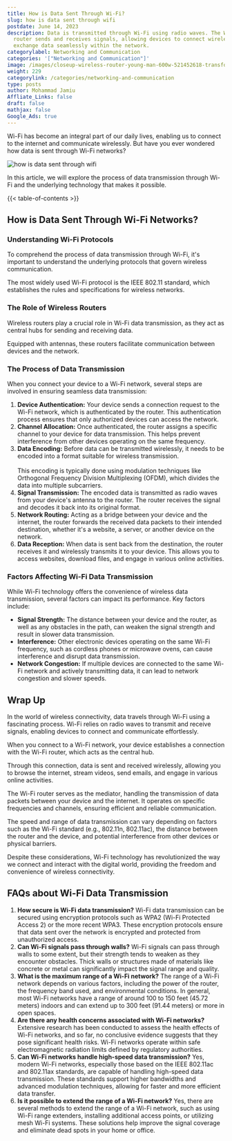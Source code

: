 ```yaml
---
title: How is Data Sent Through Wi-Fi?
slug: how is data sent through wifi
postdate: June 14, 2023
description: Data is transmitted through Wi-Fi using radio waves. The Wi-Fi
  router sends and receives signals, allowing devices to connect wirelessly and
  exchange data seamlessly within the network.
categorylabel: Networking and Communication
categories: '["Networking and Communication"]'
image: /images/closeup-wireless-router-young-man-600w-521452618-transformed-1-.webp
weight: 229
categorylink: /categories/networking-and-communication
type: posts
author: Mohammad Jamiu
Affliate_Links: false
draft: false
mathjax: false
Google_Ads: true
---
```

Wi-Fi has become an integral part of our daily lives, enabling us to connect to the internet and communicate wirelessly. But have you ever wondered how data is sent through Wi-Fi networks? 

![how is data sent through wifi](/images/closeup-wireless-router-young-man-600w-521452618-transformed-1-.webp "how is data sent through wifi")

In this article, we will explore the process of data transmission through Wi-Fi and the underlying technology that makes it possible.

{{< table-of-contents >}}

## **How is Data Sent Through Wi-Fi Networks?**

### **Understanding Wi-Fi Protocols**

To comprehend the process of data transmission through Wi-Fi, it's important to understand the underlying protocols that govern wireless communication. 

The most widely used Wi-Fi protocol is the IEEE 802.11 standard, which establishes the rules and specifications for wireless networks.

### **The Role of Wireless Routers**

Wireless routers play a crucial role in Wi-Fi data transmission, as they act as central hubs for sending and receiving data. 

Equipped with antennas, these routers facilitate communication between devices and the network.

### **The Process of Data Transmission**

When you connect your device to a Wi-Fi network, several steps are involved in ensuring seamless data transmission:

1. **Device Authentication:** Your device sends a connection request to the Wi-Fi network, which is authenticated by the router. This authentication process ensures that only authorized devices can access the network.
2. **Channel Allocation:** Once authenticated, the router assigns a specific channel to your device for data transmission. This helps prevent interference from other devices operating on the same frequency.
3. **Data Encoding:** Before data can be transmitted wirelessly, it needs to be encoded into a format suitable for wireless transmission. \
   \
   This encoding is typically done using modulation techniques like Orthogonal Frequency Division Multiplexing (OFDM), which divides the data into multiple subcarriers.
4. **Signal Transmission:** The encoded data is transmitted as radio waves from your device's antenna to the router. The router receives the signal and decodes it back into its original format.
5. **Network Routing:** Acting as a bridge between your device and the internet, the router forwards the received data packets to their intended destination, whether it's a website, a server, or another device on the network.
6. **Data Reception:** When data is sent back from the destination, the router receives it and wirelessly transmits it to your device. This allows you to access websites, download files, and engage in various online activities.

### **Factors Affecting Wi-Fi Data Transmission**

While Wi-Fi technology offers the convenience of wireless data transmission, several factors can impact its performance. Key factors include:

* **Signal Strength:** The distance between your device and the router, as well as any obstacles in the path, can weaken the signal strength and result in slower data transmission.
* **Interference:** Other electronic devices operating on the same Wi-Fi frequency, such as cordless phones or microwave ovens, can cause interference and disrupt data transmission.
* **Network Congestion:** If multiple devices are connected to the same Wi-Fi network and actively transmitting data, it can lead to network congestion and slower speeds.

## **Wrap Up**

In the world of wireless connectivity, data travels through Wi-Fi using a fascinating process. Wi-Fi relies on radio waves to transmit and receive signals, enabling devices to connect and communicate effortlessly. 

When you connect to a Wi-Fi network, your device establishes a connection with the Wi-Fi router, which acts as the central hub. 

Through this connection, data is sent and received wirelessly, allowing you to browse the internet, stream videos, send emails, and engage in various online activities. 

The Wi-Fi router serves as the mediator, handling the transmission of data packets between your device and the internet. It operates on specific frequencies and channels, ensuring efficient and reliable communication. 

The speed and range of data transmission can vary depending on factors such as the Wi-Fi standard (e.g., 802.11n, 802.11ac), the distance between the router and the device, and potential interference from other devices or physical barriers. 

Despite these considerations, Wi-Fi technology has revolutionized the way we connect and interact with the digital world, providing the freedom and convenience of wireless connectivity.



## **FAQs about Wi-Fi Data Transmission**

1. **How secure is Wi-Fi data transmission?** Wi-Fi data transmission can be secured using encryption protocols such as WPA2 (Wi-Fi Protected Access 2) or the more recent WPA3. These encryption protocols ensure that data sent over the network is encrypted and protected from unauthorized access.
2. **Can Wi-Fi signals pass through walls?** Wi-Fi signals can pass through walls to some extent, but their strength tends to weaken as they encounter obstacles. Thick walls or structures made of materials like concrete or metal can significantly impact the signal range and quality.
3. **What is the maximum range of a Wi-Fi network?** The range of a Wi-Fi network depends on various factors, including the power of the router, the frequency band used, and environmental conditions. In general, most Wi-Fi networks have a range of around 100 to 150 feet (45.72 meters) indoors and can extend up to 300 feet (91.44 meters) or more in open spaces.
4. **Are there any health concerns associated with Wi-Fi networks?** Extensive research has been conducted to assess the health effects of Wi-Fi networks, and so far, no conclusive evidence suggests that they pose significant health risks. Wi-Fi networks operate within safe electromagnetic radiation limits defined by regulatory authorities.
5. **Can Wi-Fi networks handle high-speed data transmission?** Yes, modern Wi-Fi networks, especially those based on the IEEE 802.11ac and 802.11ax standards, are capable of handling high-speed data transmission. These standards support higher bandwidths and advanced modulation techniques, allowing for faster and more efficient data transfer.
6. **Is it possible to extend the range of a Wi-Fi network?** Yes, there are several methods to extend the range of a Wi-Fi network, such as using Wi-Fi range extenders, installing additional access points, or utilizing mesh Wi-Fi systems. These solutions help improve the signal coverage and eliminate dead spots in your home or office.